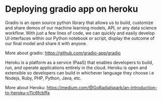 # Deploying gradio app on heroku
Gradio is an open source python library that allows us to build, customize and share demos of our machine learning models, API, or any data science workflow.
With just a few lines of code, we can quickly and easily develop UI interfaces within our Python notebook or script, display the outcome of our final model and share it with anyone. 

More about gradio: https://github.com/gradio-app/gradio

Heroku is a platform as a service (PaaS) that enables developers to build, run, and operate applications entirely in the cloud.
Heroku is open and extensible so developers can build in whichever language they choose i.e Nodejs, Ruby, PHP, Python, Java, etc.

More about Heroku: https://medium.com/@GoRadialspark/an-introduction-to-heroku-c11c6fcbffa
